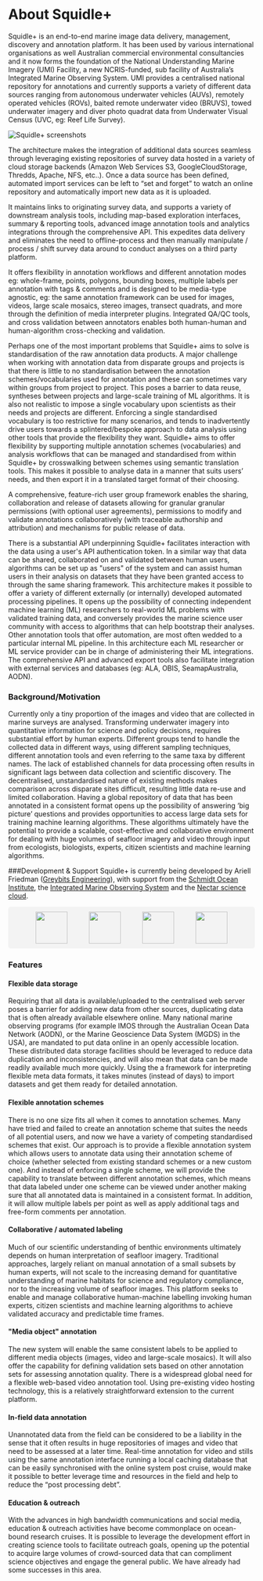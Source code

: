 <style>
    .video-container {
        position: relative;
        width: 100%;
        height: 0;
        padding-bottom: 56.25%;
    }
    .video {
        position: absolute;
        top: 0;
        left: 0;
        width: 100%;
        height: 100%;
    }
    .logo-list {
        text-align: center;
        background-color: #f3f3f3;
        border-radius: 5px;
    }
    .logo-list .logo-img {
        height: 65px;
        margin: 10px 20px;
        display: inline-block;
    }

</style>

# About Squidle+
Squidle+ is an end-to-end marine image data delivery, management, discovery and annotation platform. It has been used by 
various international organisations as well Australian commercial environmental consultancies and it now forms the 
foundation of the National Understanding Marine Imagery (UMI) Facility, a new NCRIS-funded, sub facility of Australia’s 
Integrated Marine Observing System. UMI provides a centralised national repository for annotations and currently 
supports a variety of different data sources ranging from autonomous underwater vehicles (AUVs), remotely operated 
vehicles (ROVs), baited remote underwater video (BRUVS), towed underwater imagery and diver photo quadrat data from 
Underwater Visual Census (UVC, eg: Reef Life Survey).

![Squidle+ screenshots](../images/squidle.jpg)

The architecture makes the integration of additional data sources seamless through leveraging existing repositories of survey data hosted in a variety of cloud storage backends (Amazon Web Services S3, GoogleCloudStorage, Thredds, Apache, NFS, etc..). Once a data source has been defined, automated import services can be left to “set and forget” to watch an online repository and automatically import new data as it is uploaded.

It maintains links to originating survey data, and supports a variety of downstream analysis tools, including map-based exploration interfaces, summary & reporting tools, advanced image annotation tools and analytics integrations through the comprehensive API. This expedites data delivery and eliminates the need to offline-process and then manually manipulate / process / shift survey data around to conduct analyses on a third party platform.

It offers flexibility in annotation workflows and different annotation modes eg: whole-frame, points, polygons, bounding boxes, multiple labels per annotation with tags & comments and is designed to be media-type agnostic, eg: the same annotation framework can be used for images, videos, large scale mosaics, stereo images, transect quadrats, and more through the definition of media interpreter plugins. Integrated QA/QC tools, and cross validation between annotators enables both human-human and human-algorithm cross-checking and validation. 

Perhaps one of the most important problems that Squidle+ aims to solve is standardisation of the raw annotation data products. A major challenge when working with annotation data from disparate groups and projects is that there is little to no standardisation between the annotation schemes/vocabularies used for annotation and these can sometimes vary within groups from project to project. This poses a barrier to data reuse, syntheses between projects and large-scale training of ML algorithms. It is also not realistic to impose a single vocabulary upon scientists as their needs and projects are different. Enforcing a single standardised vocabulary is too restrictive for many scenarios, and tends to inadvertently drive users towards a splintered/bespoke approach to data analysis using other tools that provide the flexibility they want. Squidle+ aims to offer flexibility by supporting multiple annotation schemes (vocabularies) and analysis workflows that can be managed and standardised from within Squidle+ by crosswalking between schemes using semantic translation tools. This makes it possible to analyse data in a manner that suits users’ needs, and then export it in a translated target format of their choosing.

A comprehensive, feature-rich user group framework enables the sharing, collaboration and release of datasets allowing for granular granular permissions (with optional user agreements), permissions to modify and validate annotations collaboratively (with traceable authorship and attribution) and mechanisms for public release of data.

There is a substantial API underpinning Squidle+ facilitates interaction with the data using a user's API authentication token. In a similar way that data can be shared, collaborated on and validated between human users, algorithms can be set up as "users" of the system and can assist human users in their analysis on datasets that they have been granted access to through the same sharing framework. This architecture makes it possible to offer a variety of different externally (or internally) developed automated processing pipelines. It opens up the possibility of connecting independent machine learning (ML) researchers to real-world ML problems with validated training data, and conversely provides the marine science user community with access to algorithms that can help bootstrap their analyses. Other annotation tools that offer automation, are most often wedded to a particular internal ML pipeline. In this architecture each ML researcher or ML service provider can be in charge of administering their ML integrations. The comprehensive API and advanced export tools also facilitate integration with external services and databases (eg: ALA, OBIS, SeamapAustralia, AODN). 


### Background/Motivation
Currently only a tiny proportion of the images and video that are collected in marine surveys are analysed.
Transforming underwater imagery into quantitative information for science and policy decisions, requires substantial effort
by human experts. Different groups tend to handle the collected data in different ways, using different sampling
techniques, different annotation tools and even referring to the same taxa by different names. The lack of established
channels for data processing often results in significant lags between data collection and scientific discovery.
The decentralised, unstandardised nature of existing methods makes comparison across disparate sites difficult,
resulting little data re-use and limited collaboration. Having a global repository of data that has been annotated
in a consistent format opens up the possibility of answering ‘big picture’ questions and provides opportunities to
access large data sets for training machine learning algorithms. These algorithms ultimately have the potential to
provide a scalable, cost-effective and collaborative environment for dealing with huge volumes of seafloor imagery
and video through input from ecologists, biologists, experts, citizen scientists and machine learning algorithms.


###Development & Support
Squidle+ is currently being developed by Ariell Friedman
([Greybits Engineering](http://greybits.com.au/)),
with support from the [Schmidt Ocean Institute](http://schmidtocean.org/), the
[Integrated Marine Observing System](http://www.imos.org.au/) and the
[Nectar science cloud](https://nectar.org.au/new-australian-science-clouds/).

<p class="logo-list">
    <img class="logo-img" src="/static/images/logos/SOI.png">
    <img class="logo-img" src="/static/images/logos/IMOS.png">
    <img class="logo-img" src="/static/images/logos/nectar.png">
    <img class="logo-img" src="/static/images/logos/greybits.png">
</p>


### Features

#### <i class="fa fa-database"></i> Flexible data storage
Requiring that all data is available/uploaded to the centralised web server poses a barrier for adding new data from other sources, duplicating data that is often already available elsewhere online.
Many national marine observing programs (for example IMOS through the Australian Ocean Data Network (AODN), or the Marine Geoscience Data System (MGDS) in the USA), are mandated to put data online in an openly accessible location.
These distributed data storage facilities should be leveraged to reduce data duplication and inconsistencies, and will also mean that data can be made readily available much more quickly.
Using the a framework for interpreting flexible meta data formats, it takes minutes (instead of days) to import datasets and get them ready for detailed annotation.

#### <i class="fa fa-tags"></i> Flexible annotation schemes
There is no one size fits all when it comes to annotation schemes.
Many have tried and failed to create an annotation scheme that suites the needs of all potential users, and now we have a variety of competing standardised schemes that exist.
Our approach is to provide a flexible annotation system which allows users to annotate data using their annotation scheme of choice (whether selected from existing standard schemes or a new custom one).
And instead of enforcing a single scheme, we will provide the capability to translate between different annotation schemes, which means that data labeled under one scheme can be viewed under another making sure that all annotated data is maintained in a consistent format.
In addition, it will allow multiple labels per point as well as apply additional tags and free-form comments per annotation.

#### <i class="fa fa-android"></i> Collaborative / automated labeling
Much of our scientific understanding of benthic environments ultimately depends on human interpretation of
seafloor imagery. Traditional approaches, largely reliant on manual annotation of a small subsets by human
experts, will not scale to the increasing demand for quantitative understanding of marine habitats for
science and regulatory compliance, nor to the increasing volume of seafloor images. This platform seeks to
enable and manage collaborative human-machine labelling invoking human
experts, citizen scientists and machine learning algorithms to achieve validated accuracy and predictable time
frames.

#### <i class="fa fa-film"></i> "Media object" annotation
The new system will enable the same consistent labels to be applied to different media objects (images, video and 
large-scale mosaics).
It will also offer the capability for defining validation sets based on other annotation sets for assessing annotation quality.
There is a widespread global need for a flexible web-based video annotation tool.
Using pre-existing video hosting technology, this is a relatively straightforward extension to the current platform.

#### <i class="fa fa-ship"></i> In-field data annotation
Unannotated data from the field can be considered to be a liability in the sense that it often results in huge 
repositories of images and video that need to be assessed at a later time. Real-time annotation for video and stills 
using the same annotation interface running a local caching database that can be easily synchronised with the online 
system post cruise, would make it possible to better leverage time and resources in the field and help to reduce the 
“post processing debt”.

#### <i class="fa fa-graduation-cap"></i> Education & outreach
With the advances in high bandwidth communications and social media, education & outreach activities have become 
commonplace on ocean-bound research cruises. It is possible to leverage the development effort in creating science 
tools to facilitate outreach goals, opening up the potential to acquire large volumes of crowd-sourced data that can 
compliment science objectives and engage the general public. We have already had some successes in this area.